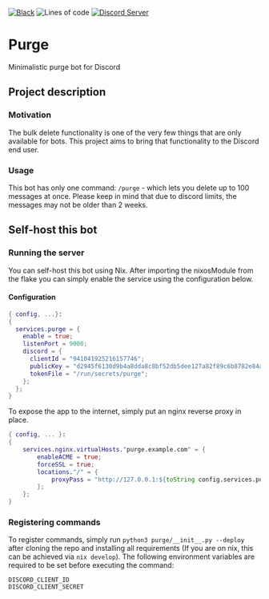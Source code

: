 [![Black](https://img.shields.io/badge/codestyle-black-000000)](https://github.com/psf/black)
![Lines of code](https://img.shields.io/tokei/lines/github/rouven0/Purge)
[![Discord Server](https://discord.com/api/v10/guilds/952508187905511484/widget.png)](https://discord.gg/4JT9JyjkAF)

# Purge
Minimalistic purge bot for Discord

## Project description

### Motivation
The bulk delete functionality is one of the very few things that are only available for bots. This project aims to bring that functionality to the Discord end user.

### Usage
This bot has only one command: `/purge` -  which lets you delete up to 100 messages at once.
Please keep in mind that due to discord limits, the messages may not be older than 2 weeks.

## Self-host this bot
### Running the server
You can self-host this bot using Nix. After importing the nixosModule from the flake you can simply enable the service using the configuration below.

#### Configuration
```nix
{ config, ...}:
{
  services.purge = {
    enable = true;
    listenPort = 9000;
    discord = {
      clientId = "941041925216157746";
      publicKey = "d2945f6130d9b4a8dda8c8bf52db5dee127a82f89c6b8782e84aa8f45f61d402";
      tokenFile = "/run/secrets/purge";
    };
  };
}
```

To expose the app to the internet, simply put an nginx reverse proxy in place.

```nix
{ config, ... }:
{
    services.nginx.virtualHosts."purge.example.com" = {
        enableACME = true;
        forceSSL = true;
        locations."/" = {
            proxyPass = "http://127.0.0.1:${toString config.services.purge.listenPort}";
        };
    };
}
```

### Registering commands
To register commands, simply run `python3 purge/__init__.py --deploy` after cloning the repo and installing all requirements (If you are on nix, this can be achieved via `nix develop`).
The following environment variables are required to be set before executing the command:
```env
DISCORD_CLIENT_ID
DISCORD_CLIENT_SECRET
```
